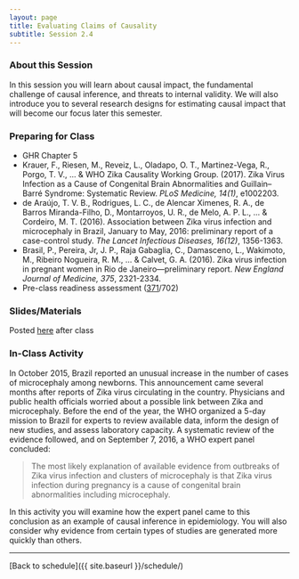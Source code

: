 ```yaml
---
layout: page
title: Evaluating Claims of Causality
subtitle: Session 2.4
---
```


### About this Session

In this session you will learn about causal impact, the fundamental challenge of causal inference, and threats to internal validity. We will also introduce you to several research designs for estimating causal impact that will become our focus later this semester.

### Preparing for Class

* GHR Chapter 5
* Krauer, F., Riesen, M., Reveiz, L., Oladapo, O. T., Martinez-Vega, R., Porgo, T. V., ... & WHO Zika Causality Working Group. (2017). Zika Virus Infection as a Cause of Congenital Brain Abnormalities and Guillain–Barré Syndrome: Systematic Review. *PLoS Medicine, 14(1)*, e1002203.
* de Araújo, T. V. B., Rodrigues, L. C., de Alencar Ximenes, R. A., de Barros Miranda-Filho, D., Montarroyos, U. R., de Melo, A. P. L., ... & Cordeiro, M. T. (2016). Association between Zika virus infection and microcephaly in Brazil, January to May, 2016: preliminary report of a case-control study. *The Lancet Infectious Diseases, 16(12)*, 1356-1363.
* Brasil, P., Pereira, Jr, J. P., Raja Gabaglia, C., Damasceno, L., Wakimoto, M., Ribeiro Nogueira, R. M., ... & Calvet, G. A. (2016). Zika virus infection in pregnant women in Rio de Janeiro—preliminary report. *New England Journal of Medicine, 375*, 2321-2334.
* Pre-class readiness assessment ([371](https://sakai.duke.edu/samigo-app/servlet/Login?id=5d8e4198-261f-466b-bbd1-10314d1959aa1486310383497)/702)

### Slides/Materials

Posted [here](https://drive.google.com/drive/folders/0Bxn_jkXZ1lxuVklQakF4MjZGSDQ?usp=sharing) after class

### In-Class Activity

In October 2015, Brazil reported an unusual increase in the number of cases of microcephaly among newborns. This announcement came several months after reports of Zika virus circulating in the country. Physicians and public health officials worried about a possible link between Zika and microcephaly. Before the end of the year, the WHO organized a 5-day mission to Brazil for experts to review available data, inform the design of new studies, and assess laboratory capacity. A systematic review of the evidence followed, and on September 7, 2016, a WHO expert panel concluded:

> The most likely explanation of available evidence from outbreaks of Zika virus infection and clusters of microcephaly is that Zika virus infection during pregnancy is a cause of congenital brain abnormalities including microcephaly.

In this activity you will examine how the expert panel came to this conclusion as an example of causal inference in epidemiology. You will also consider why evidence from certain types of studies are generated more quickly than others.

* * *

[Back to schedule]({{ site.baseurl }}/schedule/)